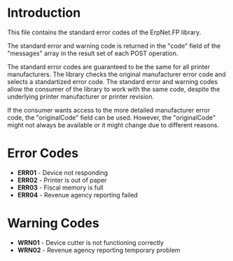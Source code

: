 # Introduction
This file contains the standard error codes of the ErpNet.FP library.

The standard error and warning code is returned in the "code" field of the "messages" array in the result set of each POST operation.

The standard error codes are guaranteed to be the same for all printer manufacturers. 
The library checks the original manufacturer error code and selects a standartized error code.
The standard error and warning codes allow the consumer of the library to work with the same code, 
despite the underlying printer manufacturer or printer revision.

If the consumer wants access to the more detailed manufacturer error code, the "originalCode" field can be used.
However, the "originalCode" might not always be available or it might change due to different reasons.

# Error Codes
* **ERR01** - Device not responding
* **ERR02** - Printer is out of paper
* **ERR03** - Fiscal memory is full
* **ERR04** - Revenue agency reporting failed

# Warning Codes
* **WRN01** - Device cutter is not functioning correctly
* **WRN02** - Revenue agency reporting temporary problem
